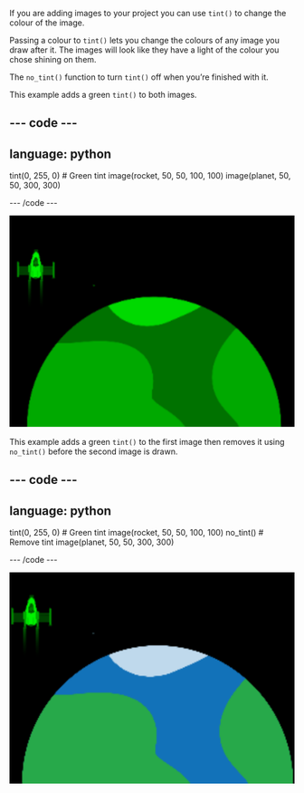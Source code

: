 If you are adding images to your project you can use `tint()` to change the colour of the image.

Passing a colour to `tint()` lets you change the colours of any image you draw after it. The images will look like they have a light of the colour you chose shining on them.

The `no_tint()` function to turn `tint()` off when you’re finished with it.

This example adds a green `tint()` to both images.

--- code ---
---
language: python
---

  tint(0, 255, 0) # Green tint image(rocket, 50, 50, 100, 100) image(planet, 50, 50, 300, 300)

--- /code ---

![The output area showing a rocket and planet with both tinted](images/all_tint.png)

This example adds a green `tint()` to the first image then removes it using `no_tint()` before the second image is drawn.

--- code ---
---
language: python
---

  tint(0, 255, 0) # Green tint image(rocket, 50, 50, 100, 100) no_tint() # Remove tint image(planet, 50, 50, 300, 300)

--- /code ---

![The output area showing a tinted rocket and a planet without tint](images/some_tint.png)

